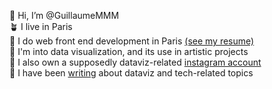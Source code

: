 🌲 Hi, I’m @GuillaumeMMM <br>
🪴 I live in Paris <br>
🥒 I do web front end development in Paris [(see my resume)](https://guillaumemeigniez.me/images/resume_guillaume_meigniez.pdf) <br>
🌳 I'm into data visualization, and its use in artistic projects <br>
🔫 I also own a supposedly dataviz-related [instagram account](https://www.instagram.com/datadesignmeasheep/) <br>
🥬 I have been [writing](https://guillaumemeigniez.me/writing/) about dataviz and tech-related topics <br>
